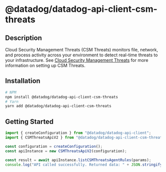 # @datadog/datadog-api-client-csm-threats

## Description

Cloud Security Management Threats (CSM Threats) monitors file, network, and process activity across your environment to detect real-time threats to your infrastructure. See [Cloud Security Management Threats](https://docs.datadoghq.com/security/threats/) for more information on setting up CSM Threats.

## Installation

```sh
# NPM
npm install @datadog/datadog-api-client-csm-threats
# Yarn
yarn add @datadog/datadog-api-client-csm-threats
```

## Getting Started
```ts
import { createConfiguration } from "@datadog/datadog-api-client";
import { CSMThreatsApiV2 } from "@datadog/datadog-api-client-csm-threats";

const configuration = createConfiguration();
const apiInstance = new CSMThreatsApiV2(configuration);

const result = await apiInstance.listCSMThreatsAgentRules(params);
console.log("API called successfully. Returned data: " + JSON.stringify(result));
```